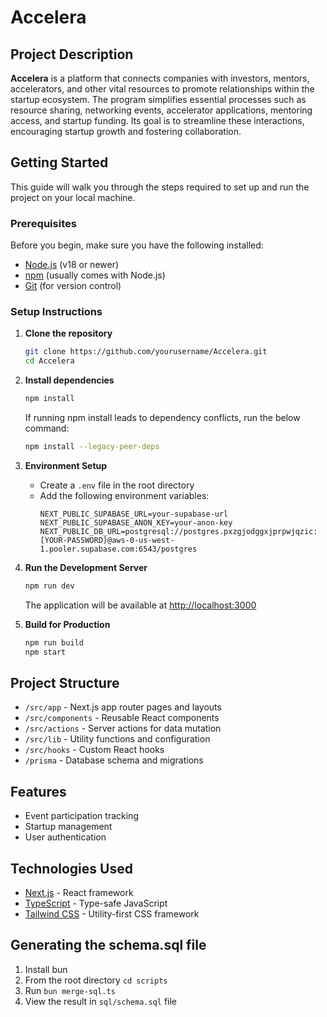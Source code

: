# Accelera

## Project Description

<b>Accelera</b> is a platform that connects companies with investors, mentors, accelerators, and other vital resources to promote relationships within the startup ecosystem. The program simplifies essential processes such as resource sharing, networking events, accelerator applications, mentoring access, and startup funding. Its goal is to streamline these interactions, encouraging startup growth and fostering collaboration.

## Getting Started

This guide will walk you through the steps required to set up and run the project on your local machine.

### Prerequisites

Before you begin, make sure you have the following installed:

- [Node.js](https://nodejs.org/) (v18 or newer)
- [npm](https://www.npmjs.com/) (usually comes with Node.js)
- [Git](https://git-scm.com/) (for version control)

### Setup Instructions

1. **Clone the repository**

   ```bash
   git clone https://github.com/yourusername/Accelera.git
   cd Accelera
   ```

2. **Install dependencies**

   ```bash
   npm install
   ```
   If running npm install leads to dependency conflicts, run the below command:
   ```bash
   npm install --legacy-peer-deps
   ```

3. **Environment Setup**
   - Create a `.env` file in the root directory
   - Add the following environment variables:
     ```
     NEXT_PUBLIC_SUPABASE_URL=your-supabase-url
     NEXT_PUBLIC_SUPABASE_ANON_KEY=your-anon-key
     NEXT_PUBLIC_DB_URL=postgresql://postgres.pxzgjodggxjprpwjqzic:[YOUR-PASSWORD]@aws-0-us-west-1.pooler.supabase.com:6543/postgres
     ```
4. **Run the Development Server**

   ```bash
   npm run dev
   ```

   The application will be available at [http://localhost:3000](http://localhost:3000)

5. **Build for Production**
   ```bash
   npm run build
   npm start
   ```

## Project Structure

- `/src/app` - Next.js app router pages and layouts
- `/src/components` - Reusable React components
- `/src/actions` - Server actions for data mutation
- `/src/lib` - Utility functions and configuration
- `/src/hooks` - Custom React hooks
- `/prisma` - Database schema and migrations

## Features

- Event participation tracking
- Startup management
- User authentication

## Technologies Used

- [Next.js](https://nextjs.org/) - React framework
- [TypeScript](https://www.typescriptlang.org/) - Type-safe JavaScript
- [Tailwind CSS](https://tailwindcss.com/) - Utility-first CSS framework

## Generating the schema.sql file

1. Install bun
2. From the root directory `cd scripts`
3. Run `bun merge-sql.ts`
4. View the result in `sql/schema.sql` file
